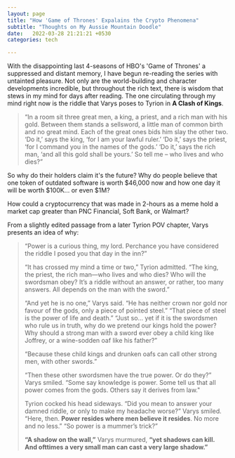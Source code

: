 ```yaml
---
layout: page
title: "How 'Game of Thrones' Expalains the Crypto Phenomena"
subtitle: "Thoughts on My Aussie Mountain Doodle"
date:   2022-03-28 21:21:21 +0530
categories: tech

---
```


With the disappointing last 4-seasons of HBO's 'Game of Thrones' a suppressed and distant memory, 
I have begun re-reading the series with untainted pleasure. Not only are the world-building and character 
developments incredible, but throughout the rich text, there is wisdom that stews in my mind for days after 
reading. The one circulating through my mind right now is the riddle that Varys poses to Tyrion in __A Clash of Kings__.

>“In a room sit three great men, a king, a priest, and a rich man with his gold. Between them stands a sellsword,
> a little man of common birth and no great mind. Each of the great ones bids him slay the other two. ‘Do it,’
>  says the king, ‘for I am your lawful ruler.’ ‘Do it,’ says the priest, ‘for I command you in the names of the gods.’
>   ‘Do it,’ says the rich man, ‘and all this gold shall be yours.’ So tell me – who lives and who dies?”

So why do their holders claim it's the future? Why do people believe that one token of outdated software is worth $46,000 now and how one day it will be worth $100K... or even $1M? 

How could a cryptocurrency that was made in 2-hours as a meme hold a market cap greater than PNC Financial, Soft Bank, or Walmart?

From a slightly edited passage from a later Tyrion POV chapter, Varys presents an idea of why:

>“Power is a curious thing, my lord. Perchance you have considered the riddle I posed you that day in the inn?”
>
>“It has crossed my mind a time or two,” Tyrion admitted. “The king, the priest, the rich man—who lives and who dies? Who will the swordsman obey? It’s a riddle without an answer, or rather, too many answers. All depends on the man with the sword.”
>
>“And yet he is no one,” Varys said. “He has neither crown nor gold nor favour of the gods, only a piece of pointed steel.”
>“That piece of steel is the power of life and death.”
>“Just so… yet if it is the swordsmen who rule us in truth, why do we pretend our kings hold the power? Why should a strong man with a sword ever obey a child king like Joffrey, or a wine-sodden oaf like his father?”
>
>“Because these child kings and drunken oafs can call other strong men, with other swords.”
>
>“Then these other swordsmen have the true power. Or do they?” Varys smiled. “Some say knowledge is power. Some tell us that all power comes from the gods. Others say it derives from law."
>
>Tyrion cocked his head sideways. “Did you mean to answer your damned riddle, or only to make my headache worse?”
>Varys smiled. “Here, then. **Power resides where men believe it resides**. No more and no less.”
>“So power is a mummer’s trick?”
>
>**“A shadow on the wall,”** Varys murmured, **“yet shadows can kill. And ofttimes a very small man can cast a very large shadow.”**


